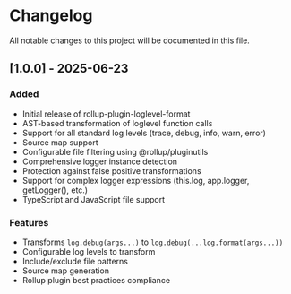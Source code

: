 # Changelog

All notable changes to this project will be documented in this file.

## [1.0.0] - 2025-06-23

### Added
- Initial release of rollup-plugin-loglevel-format
- AST-based transformation of loglevel function calls
- Support for all standard log levels (trace, debug, info, warn, error)
- Source map support
- Configurable file filtering using @rollup/pluginutils
- Comprehensive logger instance detection
- Protection against false positive transformations
- Support for complex logger expressions (this.log, app.logger, getLogger(), etc.)
- TypeScript and JavaScript file support

### Features
- Transforms `log.debug(args...)` to `log.debug(...log.format(args...))`
- Configurable log levels to transform
- Include/exclude file patterns
- Source map generation
- Rollup plugin best practices compliance
